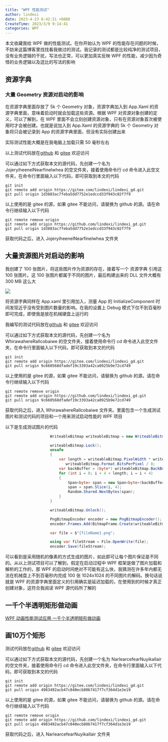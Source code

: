 ```yaml
---
title: "WPF 性能测试"
author: lindexi
date: 2023-4-23 8:42:31 +0800
CreateTime: 2023/3/9 9:14:41
categories: WPF
---
```


本文收藏我给 WPF 做的性能测试。在你开始认为 WPF 的性能存在问题的时候，不妨来这篇博客里找找看我做过的测试。我记录的测试都是比较纯净的测试项目，没有业务逻辑的干扰，写法也正常，可以更加真实反映 WPF 的性能，减少因为奇怪的业务逻辑以及逗比的写法的影响

<!--more-->


<!-- CreateTime:2023/3/9 9:14:41 -->

<!-- 发布 -->
<!-- 博客 -->

## 资源字典

### 大量 Geometry 资源对启动的影响

在资源字典里面存放了 5k 个 Geometry 对象，资源字典加入到 App.Xaml 的资源字典里面，意味着启动时就会加载这些资源。根据 WPF 对资源对象创建的定义，可以了解到，在 WPF 里面不会立刻创建资源对象，只有在资源对象首次被使用时才会被创建。也就是说加入到 App.Xaml 的资源字典的 5k 个 Geometry 对象将只会被记录到 App 的资源字典里面，但没有实际创建出来

实际测试性能大概是在我电脑上加载只需 50 毫秒左右

以上测试代码放在[github](https://github.com/lindexi/lindexi_gd/tree/1d3883ac7feba5dd7752e1edccd33f943c02f7f9/JojeryiheenelNearfinelwhea) 和 [gitee](https://gitee.com/lindexi/lindexi_gd/tree/1d3883ac7feba5dd7752e1edccd33f943c02f7f9/JojeryiheenelNearfinelwhea) 欢迎访问

可以通过如下方式获取本文的源代码，先创建一个名为 JojeryiheenelNearfinelwhea 的空文件夹，接着使用命令行 cd 命令进入此空文件夹，在命令行里面输入以下代码，即可获取到本文的代码

```
git init
git remote add origin https://gitee.com/lindexi/lindexi_gd.git
git pull origin 1d3883ac7feba5dd7752e1edccd33f943c02f7f9
```

以上使用的是 gitee 的源，如果 gitee 不能访问，请替换为 github 的源。请在命令行继续输入以下代码

```
git remote remove origin
git remote add origin https://github.com/lindexi/lindexi_gd.git
git pull origin 1d3883ac7feba5dd7752e1edccd33f943c02f7f9
```

获取代码之后，进入 JojeryiheenelNearfinelwhea 文件夹

## 大量资源图片对启动的影响

我创建了 100 张图片，将这些图片作为资源的存在，接着写一个 资源字典 引用这 100 张图片。这 100 张图片都属于不同的图片，最后构建出来的 DLL 文件大概有 300 MB 这么大

![](http://image.acmx.xyz/lindexi%2F20234221458573021.jpg)

将资源字典同样在 App.xaml 里引用加入，测量 App 的 InitializeComponent 时间发现近乎没有受到图片数量的影响。在我的设置上 Debug 模式下仅不到百毫秒即可完成，即使我是放在机械硬盘上运行的

我编写的测试代码放在[github](https://github.com/lindexi/lindexi_gd/tree/9c660568dfadef19c3393a42ca0925b9e72cd749/WhirawahereRallcobaiwe) 和 [gitee](https://gitee.com/lindexi/lindexi_gd/tree/9c660568dfadef19c3393a42ca0925b9e72cd749/WhirawahereRallcobaiwe) 欢迎访问

可以通过如下方式获取本文的源代码，先创建一个名为 WhirawahereRallcobaiwe 的空文件夹，接着使用命令行 cd 命令进入此空文件夹，在命令行里面输入以下代码，即可获取到本文的代码

```
git init
git remote add origin https://gitee.com/lindexi/lindexi_gd.git
git pull origin 9c660568dfadef19c3393a42ca0925b9e72cd749
```

以上使用的是 gitee 的源，如果 gitee 不能访问，请替换为 github 的源。请在命令行继续输入以下代码

```
git remote remove origin
git remote add origin https://github.com/lindexi/lindexi_gd.git
git pull origin 9c660568dfadef19c3393a42ca0925b9e72cd749
```

获取代码之后，进入 WhirawahereRallcobaiwe 文件夹。里面包含一个生成测试图片和测试代码的项目和一个用来测试启动性能的 WPF 项目

以下是生成测试图片的代码

```csharp
                    WriteableBitmap writeableBitmap = new WriteableBitmap(1024, 1024, 96, 96, PixelFormats.Pbgra32, null);

                    writeableBitmap.Lock();
                    unsafe
                    {
                        var length = writeableBitmap.PixelWidth * writeableBitmap.PixelHeight *
                           writeableBitmap.Format.BitsPerPixel / 8;
                        var backBuffer = (byte*) writeableBitmap.BackBuffer;
                        for (int i = 0; i + 4 < length; i = i + 4)
                        {
                            Span<byte> span = new Span<byte>(backBuffer, length);
                            span = span.Slice(i, 4);
                            Random.Shared.NextBytes(span);
                        }
                    }

                    writeableBitmap.Unlock();

                    PngBitmapEncoder encoder = new PngBitmapEncoder();
                    encoder.Frames.Add(BitmapFrame.Create(writeableBitmap));

                    var file = $"{fileName}.png";

                    using var fileStream = File.OpenWrite(file);
                    encoder.Save(fileStream);
```

可以看到是采用随机的像素的方式生成的图片，如此即可让每个图片保证是不同的。从以上测试项目可以了解到，假定在启动过程中 WPF 框架是做了图片加载和解析的工作的，那 WPF 的启动时间绝对不可能有这么快，我猜测在许多年内都无法在机械盘上不到百毫秒内完成 100 张 1024x1024 的不同图片的解码。换句话说就是 WPF 的资源字典里面定义的引用确实是延迟加载的，在使用到的时候才真正创建对象，这符合我阅读 WPF 源代码所了解的


## 一千个半透明矩形做动画

[WPF 动画性能测试应用 一千个半透明矩形做动画](https://blog.lindexi.com/post/WPF-%E5%8A%A8%E7%94%BB%E6%80%A7%E8%83%BD%E6%B5%8B%E8%AF%95%E5%BA%94%E7%94%A8-%E4%B8%80%E5%8D%83%E4%B8%AA%E5%8D%8A%E9%80%8F%E6%98%8E%E7%9F%A9%E5%BD%A2%E5%81%9A%E5%8A%A8%E7%94%BB.html )

## 画10万个矩形


测试代码放在[github](https://github.com/lindexi/lindexi_gd/tree/4983492acb47c040ecb80b7417f7cf364d1e3e19/NarlearcefearNuyikallair) 和 [gitee](https://gitee.com/lindexi/lindexi_gd/tree/4983492acb47c040ecb80b7417f7cf364d1e3e19/NarlearcefearNuyikallair) 欢迎访问

可以通过如下方式获取本文的源代码，先创建一个名为 NarlearcefearNuyikallair 的空文件夹，接着使用命令行 cd 命令进入此空文件夹，在命令行里面输入以下代码，即可获取到本文的代码

```
git init
git remote add origin https://gitee.com/lindexi/lindexi_gd.git
git pull origin 4983492acb47c040ecb80b7417f7cf364d1e3e19
```

以上使用的是 gitee 的源，如果 gitee 不能访问，请替换为 github 的源。请在命令行继续输入以下代码

```
git remote remove origin
git remote add origin https://github.com/lindexi/lindexi_gd.git
git pull origin 4983492acb47c040ecb80b7417f7cf364d1e3e19
```

获取代码之后，进入 NarlearcefearNuyikallair 文件夹
